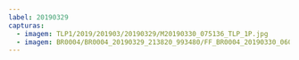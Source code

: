 ```yaml
---
label: 20190329
capturas:
  - imagem: TLP1/2019/201903/20190329/M20190330_075136_TLP_1P.jpg
  - imagem: BR0004/BR0004_20190329_213820_993480/FF_BR0004_20190330_060016_646_0601088.fits_maxpixel.jpg
---
```

